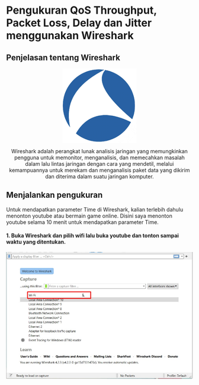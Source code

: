 # Pengukuran QoS Throughput, Packet Loss, Delay dan Jitter menggunakan Wireshark

## Penjelasan tentang Wireshark

<p align="center" style="margin-bottom: 0px !important;">
  <img width="200" src="wire.png" alt="Alma" align="center">
</p>

<p align="center" >Wireshark adalah perangkat lunak analisis jaringan yang memungkinkan pengguna untuk memonitor, menganalisis, dan memecahkan masalah dalam lalu lintas jaringan dengan cara yang mendetil, melalui kemampuannya untuk merekam dan menganalisis paket data yang dikirim dan diterima dalam suatu jaringan komputer.</p>

## Menjalankan pengukuran
Untuk mendapatkan parameter Time di Wireshark, kalian terlebih dahulu menonton youtube atau bermain game online. Disini saya menonton youtube selama 10 menit untuk mendapatkan parameter Time.

#### 1. Buka Wireshark dan pilih wifi lalu buka youtube dan tonton sampai waktu yang ditentukan.
![1](1.jpg)
